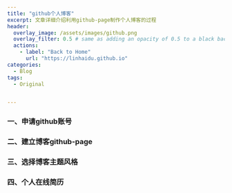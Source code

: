```yaml
---
title: "github个人博客"
excerpt: 文章详细介绍利用github-page制作个人博客的过程
header:
  overlay_image: /assets/images/github.png
  overlay_filter: 0.5 # same as adding an opacity of 0.5 to a black background
  actions:
    - label: "Back to Home"
      url: "https://linhaidu.github.io"
categories:
  - Blog
tags:
  - Original


---
```


### 一、申请github账号

### 二、建立博客github-page

### 三、选择博客主题风格

### 四、个人在线简历



